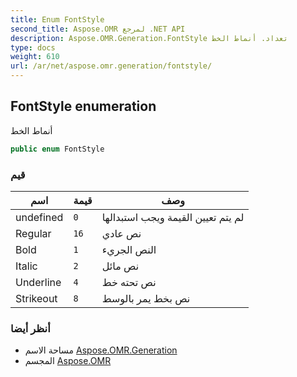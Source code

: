 ```yaml
---
title: Enum FontStyle
second_title: Aspose.OMR لمرجع .NET API
description: Aspose.OMR.Generation.FontStyle تعداد. أنماط الخط
type: docs
weight: 610
url: /ar/net/aspose.omr.generation/fontstyle/
---
```

## FontStyle enumeration

أنماط الخط

```csharp
public enum FontStyle
```

### قيم

| اسم | قيمة | وصف |
| --- | --- | --- |
| undefined | `0` | لم يتم تعيين القيمة ويجب استبدالها |
| Regular | `16` | نص عادي |
| Bold | `1` | النص الجريء |
| Italic | `2` | نص مائل |
| Underline | `4` | نص تحته خط |
| Strikeout | `8` | نص بخط يمر بالوسط |

### أنظر أيضا

* مساحة الاسم [Aspose.OMR.Generation](../../aspose.omr.generation/)
* المجسم [Aspose.OMR](../../)


